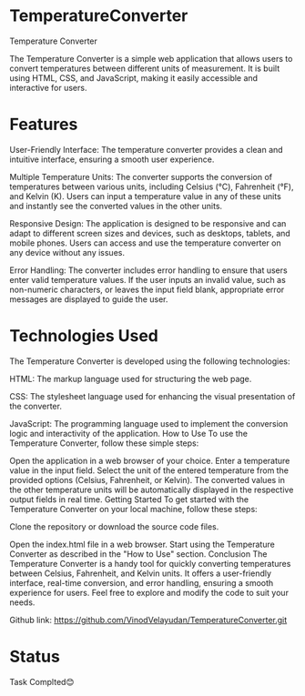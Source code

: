 # TemperatureConverter

Temperature Converter

The Temperature Converter is a simple web application that allows users to convert temperatures between different units of measurement. It is built using HTML, CSS, and JavaScript, making it easily accessible and interactive for users.

# Features

User-Friendly Interface: The temperature converter provides a clean and intuitive interface, ensuring a smooth user experience.

Multiple Temperature Units: The converter supports the conversion of temperatures between various units, including Celsius (°C), Fahrenheit (°F), and Kelvin (K). Users can input a temperature value in any of these units and instantly see the converted values in the other units.

Responsive Design: The application is designed to be responsive and can adapt to different screen sizes and devices, such as desktops, tablets, and mobile phones. Users can access and use the temperature converter on any device without any issues.

Error Handling: The converter includes error handling to ensure that users enter valid temperature values. If the user inputs an invalid value, such as non-numeric characters, or leaves the input field blank, appropriate error messages are displayed to guide the user.

# Technologies Used

The Temperature Converter is developed using the following technologies:

HTML: The markup language used for structuring the web page.

CSS: The stylesheet language used for enhancing the visual presentation of the converter.

JavaScript: The programming language used to implement the conversion logic and interactivity of the application.
How to Use
To use the Temperature Converter, follow these simple steps:

Open the application in a web browser of your choice.
Enter a temperature value in the input field.
Select the unit of the entered temperature from the provided options (Celsius, Fahrenheit, or Kelvin).
The converted values in the other temperature units will be automatically displayed in the respective output fields in real time.
Getting Started
To get started with the Temperature Converter on your local machine, follow these steps:

Clone the repository or download the source code files.

Open the index.html file in a web browser.
Start using the Temperature Converter as described in the "How to Use" section.
Conclusion
The Temperature Converter is a handy tool for quickly converting temperatures between Celsius, Fahrenheit, and Kelvin units. It offers a user-friendly interface, real-time conversion, and error handling, ensuring a smooth experience for users. Feel free to explore and modify the code to suit your needs.

Github link: https://github.com/VinodVelayudan/TemperatureConverter.git

# Status
Task Complted😊
